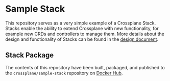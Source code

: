 # Sample Stack

This repository serves as a very simple example of a Crossplane Stack.
Stacks enable the ability to extend Crossplane with new functionality, for example new CRDs and controllers to manage them.
More details about the design and functionality of Stacks can be found in the [design document](https://github.com/crossplaneio/crossplane/blob/master/design/design-doc-stacks.md).

## Stack Package

The contents of this repository have been built, packaged, and published to the `crossplane/sample-stack` repository on [Docker Hub](https://cloud.docker.com/u/crossplane/repository/docker/crossplane/sample-stack).
